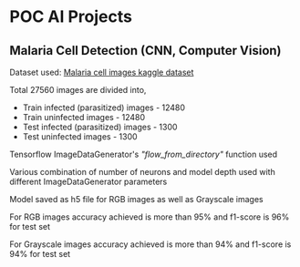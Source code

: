 # POC AI Projects

## Malaria Cell Detection (CNN, Computer Vision)

Dataset used: [Malaria cell images kaggle dataset](https://www.kaggle.com/iarunava/cell-images-for-detecting-malaria) 

Total 27560 images are divided into,
- Train infected (parasitized) images - 12480
- Train uninfected images - 12480
- Test infected (parasitized) images - 1300
- Test uninfected images - 1300

Tensorflow ImageDataGenerator's *"flow_from_directory"* function used

Various combination of number of neurons and model depth used with different ImageDataGenerator parameters 

Model saved as h5 file for RGB images as well as Grayscale images

For RGB images accuracy achieved is more than 95% and f1-score is 96% for test set

For Grayscale images accuracy achieved is more than 94% and f1-score is 94% for test set

